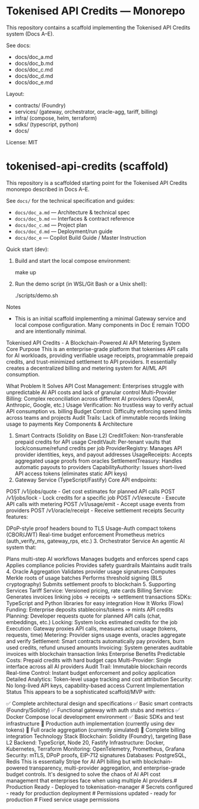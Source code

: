 # Tokenised API Credits — Monorepo

This repository contains a scaffold implementing the Tokenised API Credits system (Docs A–E).

See docs:
- docs/doc_a.md
- docs/doc_b.md
- docs/doc_c.md
- docs/doc_d.md
- docs/doc_e.md

Layout:
- contracts/ (Foundry)
- services/ (gateway, orchestrator, oracle-agg, tariff, billing)
- infra/ (compose, helm, terraform)
- sdks/ (typescript, python)
- docs/

License: MIT
# tokenised-api-credits (scaffold)

This repository is a scaffolded starting point for the Tokenised API Credits monorepo described in Docs A–E.

See `docs/` for the technical specification and guides:

- `docs/doc_a.md` — Architecture & technical spec
- `docs/doc_b.md` — Interfaces & contract reference
- `docs/doc_c.md` — Project plan
- `docs/doc_d.md` — Deployment/run guide
- `docs/doc_e`   — Copilot Build Guide / Master Instruction

Quick start (dev):

1. Build and start the local compose environment:

   make up

2. Run the demo script (in WSL/Git Bash or a Unix shell):

   ./scripts/demo.sh

Notes
- This is an initial scaffold implementing a minimal Gateway service and local compose configuration. Many components in Doc E remain TODO and are intentionally minimal.


Tokenised API Credits - A Blockchain-Powered AI API Metering System
Core Purpose
This is an enterprise-grade platform that tokenises API calls for AI workloads, providing verifiable usage receipts, programmable prepaid credits, and trust-minimized settlement to API providers. It essentially creates a decentralized billing and metering system for AI/ML API consumption.

What Problem It Solves
API Cost Management: Enterprises struggle with unpredictable AI API costs and lack of granular control
Multi-Provider Billing: Complex reconciliation across different AI providers (OpenAI, Anthropic, Google, etc.)
Usage Verification: No trustless way to verify actual API consumption vs. billing
Budget Control: Difficulty enforcing spend limits across teams and projects
Audit Trails: Lack of immutable records linking usage to payments
Key Components & Architecture
1. Smart Contracts (Solidity on Base L2)
CreditToken: Non-transferable prepaid credits for API usage
CreditVault: Per-tenant vaults that lock/consume/refund credits per job
ProviderRegistry: Manages API provider identities, keys, and payout addresses
UsageReceipts: Accepts aggregated usage proofs from oracles
SettlementTreasury: Handles automatic payouts to providers
CapabilityAuthority: Issues short-lived API access tokens (eliminates static API keys)
2. Gateway Service (TypeScript/Fastify)
Core API endpoints:

POST /v1/jobs/quote - Get cost estimates for planned API calls
POST /v1/jobs/lock - Lock credits for a specific job
POST /v1/execute - Execute API calls with metering
POST /v1/usage/emit - Accept usage events from providers
POST /v1/oracle/receipt - Receive settlement receipts
Security features:

DPoP-style proof headers bound to TLS
Usage-Auth compact tokens (CBOR/JWT)
Real-time budget enforcement
Prometheus metrics (auth_verify_ms, gateway_rps, etc.)
3. Orchestrator Service
An agentic AI system that:

Plans multi-step AI workflows
Manages budgets and enforces spend caps
Applies compliance policies
Provides safety guardrails
Maintains audit trails
4. Oracle Aggregation
Validates provider usage signatures
Computes Merkle roots of usage batches
Performs threshold signing (BLS cryptography)
Submits settlement proofs to blockchain
5. Supporting Services
Tariff Service: Versioned pricing, rate cards
Billing Service: Generates invoices linking jobs → receipts → settlement transactions
SDKs: TypeScript and Python libraries for easy integration
How It Works (Flow)
Funding: Enterprise deposits stablecoins/tokens → mints API credits
Planning: Developer requests quote for planned API calls (chat, embeddings, etc.)
Locking: System locks estimated credits for the job
Execution: Gateway proxies API calls, measures actual usage (tokens, requests, time)
Metering: Provider signs usage events, oracles aggregate and verify
Settlement: Smart contracts automatically pay providers, burn used credits, refund unused amounts
Invoicing: System generates auditable invoices with blockchain transaction links
Enterprise Benefits
Predictable Costs: Prepaid credits with hard budget caps
Multi-Provider: Single interface across all AI providers
Audit Trail: Immutable blockchain records
Real-time Control: Instant budget enforcement and policy application
Detailed Analytics: Token-level usage tracking and cost attribution
Security: No long-lived API keys, capability-based access
Current Implementation Status
This appears to be a sophisticated scaffold/MVP with:

✅ Complete architectural design and specifications
✅ Basic smart contracts (Foundry/Solidity)
✅ Functional gateway with auth stubs and metrics
✅ Docker Compose local development environment
✅ Basic SDKs and test infrastructure
🔄 Production auth implementation (currently using dev tokens)
🔄 Full oracle aggregation (currently simulated)
🔄 Complete billing integration
Technology Stack
Blockchain: Solidity (Foundry), targeting Base L2
Backend: TypeScript, Node 20, Fastify
Infrastructure: Docker, Kubernetes, Terraform
Monitoring: OpenTelemetry, Prometheus, Grafana
Security: mTLS, DPoP proofs, EIP-712 signatures
Databases: PostgreSQL, Redis
This is essentially Stripe for AI API billing but with blockchain-powered transparency, multi-provider aggregation, and enterprise-grade budget controls. It's designed to solve the chaos of AI API cost management that enterprises face when using multiple AI providers.#   P r o d u c t i o n   R e a d y   -   D e p l o y e d   t o   t o k e n i s a t i o n - m a n a g e r  
 #   S e c r e t s   c o n f i g u r e d   -   r e a d y   f o r   p r o d u c t i o n   d e p l o y m e n t  
 #   P e r m i s s i o n s   u p d a t e d   -   r e a d y   f o r   p r o d u c t i o n  
 #   F i x e d   s e r v i c e   u s a g e   p e r m i s s i o n s  
 